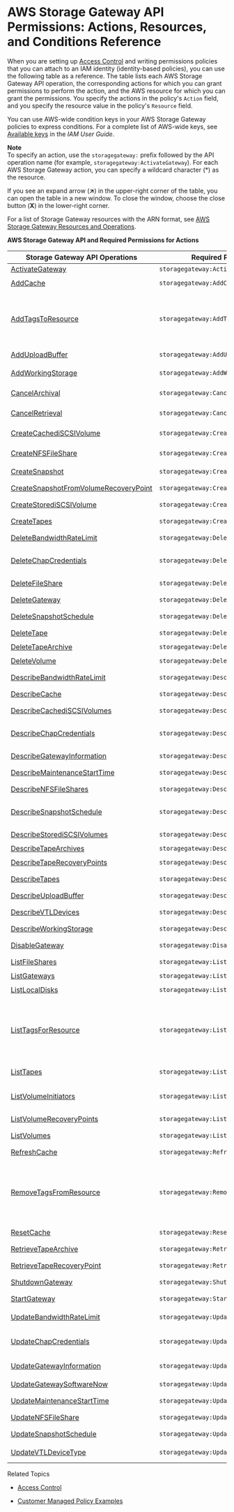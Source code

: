 # AWS Storage Gateway API Permissions: Actions, Resources, and Conditions Reference<a name="sg-api-permissions-ref"></a>

 When you are setting up [Access Control](UsingIAMWithStorageGateway.md#access-control) and writing permissions policies that you can attach to an IAM identity \(identity\-based policies\), you can use the following table as a reference\. The table lists each AWS Storage Gateway API operation, the corresponding actions for which you can grant permissions to perform the action, and the AWS resource for which you can grant the permissions\. You specify the actions in the policy's `Action` field, and you specify the resource value in the policy's `Resource` field\. 

You can use AWS\-wide condition keys in your AWS Storage Gateway policies to express conditions\. For a complete list of AWS\-wide keys, see [Available keys](http://docs.aws.amazon.com/IAM/latest/UserGuide/reference_policies_elements.html#AvailableKeys) in the *IAM User Guide*\.

**Note**  
To specify an action, use the `storagegateway:` prefix followed by the API operation name \(for example, `storagegateway:ActivateGateway`\)\. For each AWS Storage Gateway action, you can specify a wildcard character \(\*\) as the resource\.

If you see an expand arrow \(**↗**\) in the upper\-right corner of the table, you can open the table in a new window\. To close the window, choose the close button \(**X**\) in the lower\-right corner\.

For a list of Storage Gateway resources with the ARN format, see [AWS Storage Gateway Resources and Operations](managing-access-overview.md#access-control-specify-sg-actions)\.


**AWS Storage Gateway API and Required Permissions for Actions**  

| Storage Gateway API Operations | Required Permissions \(API Actions\) | Resources | 
| --- | --- | --- | 
|  [ActivateGateway](http://docs.aws.amazon.com/storagegateway/latest/APIReference/API_ActivateGateway.html)  |  `storagegateway:ActivateGateway`  | \* | 
|   [AddCache](http://docs.aws.amazon.com/storagegateway/latest/APIReference/API_AddCache.html)  |  `storagegateway:AddCache`  |  `arn:aws:storagegateway:region:account-id:gateway/gateway-id`  | 
|   [AddTagsToResource](http://docs.aws.amazon.com/storagegateway/latest/APIReference/API_AddTagsToResource.html)  |  `storagegateway:AddTagsToResource`  |  `arn:aws:storagegateway:region:account-id:gateway/gateway-id`  or  `arn:aws:storagegateway:region:account-id:gateway/gateway-id/volume/volume-id ` or  `arn:aws:storagegateway:region:account-id:tape/tapebarcode` | 
|   [AddUploadBuffer](http://docs.aws.amazon.com/storagegateway/latest/APIReference/API_AddUploadBuffer.html)  |  `storagegateway:AddUploadBuffer`  |  `arn:aws:storagegateway:region:account-id:gateway/gateway-id`  | 
|   [AddWorkingStorage](http://docs.aws.amazon.com/storagegateway/latest/APIReference/API_AddWorkingStorage.html)  |  `storagegateway:AddWorkingStorage`  | arn:aws:storagegateway:region:account\-id:gateway/gateway\-id | 
|   [CancelArchival](http://docs.aws.amazon.com/storagegateway/latest/APIReference/API_CancelArchival.html)  |  `storagegateway:CancelArchival`  | arn:aws:storagegateway:region:account\-id:tape/tapebarcode | 
|   [CancelRetrieval](http://docs.aws.amazon.com/storagegateway/latest/APIReference/API_CancelRetrieval.html)  |  `storagegateway:CancelRetrieval`  | arn:aws:storagegateway:region:account\-id:tape/tapebarcode | 
|   [CreateCachediSCSIVolume](http://docs.aws.amazon.com/storagegateway/latest/APIReference/API_CreateCachediSCSIVolume.html)  |  `storagegateway:CreateCachediSCSIVolume`  | arn:aws:storagegateway:region:account\-id:gateway/gateway\-id | 
|   [CreateNFSFileShare](http://docs.aws.amazon.com/storagegateway/latest/APIReference/API_CreateNFSFileShare.html)  |  `storagegateway:CreateNFSFileShare`  | arn:aws:storagegateway:region:account\-id:gateway/gateway\-id | 
|   [CreateSnapshot](http://docs.aws.amazon.com/storagegateway/latest/APIReference/API_CreateSnapshot.html)  |  `storagegateway:CreateSnapshot`  |  `arn:aws:storagegateway:region:account-id:gateway/gateway-id/volume/volume-id`  | 
|   [CreateSnapshotFromVolumeRecoveryPoint](http://docs.aws.amazon.com/storagegateway/latest/APIReference/API_CreateSnapshotFromVolumeRecoveryPoint.html)  |  `storagegateway:CreateSnapshotFromVolumeRecoveryPoint`  |  `arn:aws:storagegateway:region:account-id:gateway/gateway-id/volume/volume-id`  | 
|   [CreateStorediSCSIVolume](http://docs.aws.amazon.com/storagegateway/latest/APIReference/API_CreateStorediSCSIVolume.html)  |  `storagegateway:CreateStorediSCSIVolume`  |  `arn:aws:storagegateway:region:account-id:gateway/gateway-id`  | 
|   [CreateTapes](http://docs.aws.amazon.com/storagegateway/latest/APIReference/API_CreateTapes.html)  |  `storagegateway:CreateTapes`  |  `arn:aws:storagegateway:region:account-id:gateway/gateway-id`  | 
|   [DeleteBandwidthRateLimit](http://docs.aws.amazon.com/storagegateway/latest/APIReference/API_DeleteBandwidthRateLimit.html)  |  `storagegateway:DeleteBandwidthRateLimit`  |  `arn:aws:storagegateway:region:account-id:gateway/gateway-id`  | 
|  [DeleteChapCredentials](http://docs.aws.amazon.com/storagegateway/latest/APIReference/API_DeleteChapCredentials.html)  |  `storagegateway:DeleteChapCredentials`  | arn:aws:storagegateway:region:account\-id:gateway/gateway\-id/target/iSCSItarget | 
|  [DeleteFileShare](http://docs.aws.amazon.com/storagegateway/latest/APIReference/API_DeleteFileShare.html)  |  `storagegateway:DeleteFileShare`  |  `arn:aws:storagegateway:region:account-id:share/share-id`  | 
|  [DeleteGateway](http://docs.aws.amazon.com/storagegateway/latest/APIReference/API_DeleteGateway.html)  |  `storagegateway:DeleteGateway`  |  `arn:aws:storagegateway:region:account-id:gateway/gateway-id`  | 
|  [DeleteSnapshotSchedule](http://docs.aws.amazon.com/storagegateway/latest/APIReference/API_DeleteSnapshotSchedule.html)  |  `storagegateway:DeleteSnapshotSchedule`  |  `arn:aws:storagegateway:region:account-id:gateway/gateway-id/volume/volume-id`  | 
|  [DeleteTape](http://docs.aws.amazon.com/storagegateway/latest/APIReference/API_DeleteTape.html)  |  `storagegateway:DeleteTape`  |  `arn:aws:storagegateway:region:account-id:gateway/gateway-id`  | 
|  [DeleteTapeArchive](http://docs.aws.amazon.com/storagegateway/latest/APIReference/API_DeleteTapeArchive.html)  |  `storagegateway:DeleteTapeArchive`  | `*` | 
|  [DeleteVolume](http://docs.aws.amazon.com/storagegateway/latest/APIReference/API_DeleteVolume.html)  |  `storagegateway:DeleteVolume`  |  `arn:aws:storagegateway:region:account-id:gateway/gateway-id/volume/volume-id`  | 
|  [DescribeBandwidthRateLimit](http://docs.aws.amazon.com/storagegateway/latest/APIReference/API_DescribeBandwidthRateLimit.html)  |  `storagegateway:DescribeBandwidthRateLimit`  |  `arn:aws:storagegateway:region:account-id:gateway/gateway-id`  | 
|  [DescribeCache](http://docs.aws.amazon.com/storagegateway/latest/APIReference/API_DescribeCache.html)  |  `storagegateway:DescribeCache`  |  `arn:aws:storagegateway:region:account-id:gateway/gateway-id`  | 
|  [DescribeCachediSCSIVolumes](http://docs.aws.amazon.com/storagegateway/latest/APIReference/API_DescribeCachediSCSIVolumes.html)  |  `storagegateway:DescribeCachediSCSIVolumes`  |  `arn:aws:storagegateway:region:account-id:gateway/gateway-id/volume/volume-id`  | 
|  [DescribeChapCredentials](http://docs.aws.amazon.com/storagegateway/latest/APIReference/API_DescribeChapCredentials.html)  |  `storagegateway:DescribeChapCredentials`  | arn:aws:storagegateway:region:account\-id:gateway/gateway\-id/target/iSCSItarget | 
|  [DescribeGatewayInformation](http://docs.aws.amazon.com/storagegateway/latest/APIReference/API_DescribeGatewayInformation.html)  |  `storagegateway:DescribeGatewayInformation`  |  `arn:aws:storagegateway:region:account-id:gateway/gateway-id`  | 
|   [DescribeMaintenanceStartTime](http://docs.aws.amazon.com/storagegateway/latest/APIReference/API_DescribeMaintenanceStartTime.html)  |  `storagegateway:DescribeMaintenanceStartTime`  |  `arn:aws:storagegateway:region:account-id:gateway/gateway-id`  | 
|  [DescribeNFSFileShares](http://docs.aws.amazon.com/storagegateway/latest/APIReference/API_DescribeNFSFileShares.html)  |  `storagegateway:DescribeNFSFileShares`  |  `arn:aws:storagegateway:region:account-id:share/share-id`  | 
|  [DescribeSnapshotSchedule](http://docs.aws.amazon.com/storagegateway/latest/APIReference/API_DescribeSnapshotSchedule.html)  |  `storagegateway:DescribeSnapshotSchedule`  | arn:aws:storagegateway:region:account\-id:gateway/gateway\-id/volume/volume\-id | 
|  [DescribeStorediSCSIVolumes](http://docs.aws.amazon.com/storagegateway/latest/APIReference/API_DescribeStorediSCSIVolumes.html)  |  `storagegateway:DescribeStorediSCSIVolumes`  |  `arn:aws:storagegateway:region:account-id:gateway/gateway-id/volume/volume-id`  | 
|  [DescribeTapeArchives](http://docs.aws.amazon.com/storagegateway/latest/APIReference/API_DescribeTapeArchives.html)  |  `storagegateway:DescribeTapeArchives`  | \* | 
|  [DescribeTapeRecoveryPoints](http://docs.aws.amazon.com/storagegateway/latest/APIReference/API_DescribeTapeRecoveryPoints.html)  |  `storagegateway:DescribeTapeRecoveryPoints`  |  `arn:aws:storagegateway:region:account-id:gateway/gateway-id`  | 
|  [DescribeTapes](http://docs.aws.amazon.com/storagegateway/latest/APIReference/API_DescribeTapes.html)  |  `storagegateway:DescribeTapes`  |  `arn:aws:storagegateway:region:account-id:gateway/gateway-id`  | 
|  [DescribeUploadBuffer](http://docs.aws.amazon.com/storagegateway/latest/APIReference/API_DescribeUploadBuffer.html)  |  `storagegateway:DescribeUploadBuffer`  |  `arn:aws:storagegateway:region:account-id:gateway/gateway-id`  | 
|  [DescribeVTLDevices](http://docs.aws.amazon.com/storagegateway/latest/APIReference/API_DescribeVTLDevices.html)  |  `storagegateway:DescribeVTLDevices`  |  `arn:aws:storagegateway:region:account-id:gateway/gateway-id`  | 
|  [DescribeWorkingStorage](http://docs.aws.amazon.com/storagegateway/latest/APIReference/API_DescribeWorkingStorage.html)  |  `storagegateway:DescribeWorkingStorage`  |  `arn:aws:storagegateway:region:account-id:gateway/gateway-id`  | 
|  [DisableGateway](http://docs.aws.amazon.com/storagegateway/latest/APIReference/API_DisableGateway.html)  |  `storagegateway:DisableGateway`  |  `arn:aws:storagegateway:region:account-id:gateway/gateway-id`  | 
|  [ListFileShares](http://docs.aws.amazon.com/storagegateway/latest/APIReference/API_ListFileShares.html)  |  `storagegateway:ListFileShares`  |  `arn:aws:storagegateway:region:account-id:gateway/gateway-id`  | 
|  [ListGateways](http://docs.aws.amazon.com/storagegateway/latest/APIReference/API_ListGateways.html)  |  `storagegateway:ListGateways`  | \* | 
|  [ListLocalDisks](http://docs.aws.amazon.com/storagegateway/latest/APIReference/API_ListLocalDisks.html)  |  `storagegateway:ListLocalDisks`  |  `arn:aws:storagegateway:region:account-id:gateway/gateway-id`  | 
|  [ListTagsForResource](http://docs.aws.amazon.com/storagegateway/latest/APIReference/API_ListTagsForResource.html)  |  `storagegateway:ListTagsForResource`  |  arn:aws:storagegateway:region:account\-id:gateway/gateway\-id or arn:aws:storagegateway:region:account\-id:gateway/gateway\-id/volume/volume\-id or arn:aws:storagegateway:region:account\-id:tape/tapebarcode | 
|  [ListTapes](http://docs.aws.amazon.com/storagegateway/latest/APIReference/API_ListTapes.html)  |  `storagegateway:ListTapes`  |  arn:aws:storagegateway:region:account\-id:gateway/gateway\-id  | 
|   [ListVolumeInitiators](http://docs.aws.amazon.com/storagegateway/latest/APIReference/API_ListVolumeInitiators.html)  |  `storagegateway:ListVolumeInitiators`  | arn:aws:storagegateway:region:account\-id:gateway/gateway\-id/volume/volume\-id | 
|  [ListVolumeRecoveryPoints](http://docs.aws.amazon.com/storagegateway/latest/APIReference/API_ListVolumeRecoveryPoints.html)  |  `storagegateway:ListVolumeRecoveryPoints`  |  `arn:aws:storagegateway:region:account-id:gateway/gateway-id`  | 
|  [ListVolumes](http://docs.aws.amazon.com/storagegateway/latest/APIReference/API_ListVolumes.html)  |  `storagegateway:ListVolumes`  |  `arn:aws:storagegateway:region:account-id:gateway/gateway-id`  | 
|  [RefreshCache](http://docs.aws.amazon.com/storagegateway/latest/APIReference/API_RefreshCache.html)  |  `storagegateway:RefreshCache`  |  `arn:aws:storagegateway:region:account-id:share/share-id`  | 
|   [RemoveTagsFromResource](http://docs.aws.amazon.com/storagegateway/latest/APIReference/API_RemoveTagsFromResource.html)  |  `storagegateway:RemoveTagsFromResource`  |  arn:aws:storagegateway:region:account\-id:gateway/gateway\-id or arn:aws:storagegateway:region:account\-id:gateway/gateway\-id/volume/volume\-id or arn:aws:storagegateway:region:account\-id:tape/tapebarcode  | 
|  [ResetCache](http://docs.aws.amazon.com/storagegateway/latest/APIReference/API_ResetCache.html)  |  `storagegateway:ResetCache`  |  `arn:aws:storagegateway:region:account-id:gateway/gateway-id`  | 
|  [RetrieveTapeArchive](http://docs.aws.amazon.com/storagegateway/latest/APIReference/API_RetrieveTapeArchive.html)  |  `storagegateway:RetrieveTapeArchive`  |  `arn:aws:storagegateway:region:account-id:gateway/gateway-id`  | 
|  [RetrieveTapeRecoveryPoint](http://docs.aws.amazon.com/storagegateway/latest/APIReference/API_RetrieveTapeRecoveryPoint.html)  |  `storagegateway:RetrieveTapeRecoveryPoint`  |  `arn:aws:storagegateway:region:account-id:gateway/gateway-id`  | 
|  [ShutdownGateway](http://docs.aws.amazon.com/storagegateway/latest/APIReference/API_ShutdownGateway.html)  |  `storagegateway:ShutdownGateway`  |  `arn:aws:storagegateway:region:account-id:gateway/gateway-id`  | 
|  [StartGateway](http://docs.aws.amazon.com/storagegateway/latest/APIReference/API_StartGateway.html)  |  `storagegateway:StartGateway`  |  `arn:aws:storagegateway:region:account-id:gateway/gateway-id`  | 
|  [UpdateBandwidthRateLimit](http://docs.aws.amazon.com/storagegateway/latest/APIReference/API_UpdateBandwidthRateLimit.html)  |  `storagegateway:UpdateBandwidthRateLimit`  | arn:aws:storagegateway:region:account\-id:gateway/gateway\-id | 
|   [UpdateChapCredentials](http://docs.aws.amazon.com/storagegateway/latest/APIReference/API_UpdateChapCredentials.html)  |  `storagegateway:UpdateChapCredentials`  | arn:aws:storagegateway:region:account\-id:gateway/gateway\-id/target/iSCSItarget | 
|  [UpdateGatewayInformation](http://docs.aws.amazon.com/storagegateway/latest/APIReference/API_UpdateGatewayInformation.html)  |  `storagegateway:UpdateGatewayInformation`  | arn:aws:storagegateway:region:account\-id:gateway/gateway\-id | 
|  [UpdateGatewaySoftwareNow](http://docs.aws.amazon.com/storagegateway/latest/APIReference/API_UpdateGatewaySoftwareNow.html)  |  `storagegateway:UpdateGatewaySoftwareNow`  |  `arn:aws:storagegateway:region:account-id:gateway/gateway-id`  | 
|  [UpdateMaintenanceStartTime](http://docs.aws.amazon.com/storagegateway/latest/APIReference/API_UpdateMaintenanceStartTime.html)  |  `storagegateway:UpdateMaintenanceStartTime`  |  `arn:aws:storagegateway:region:account-id:gateway/gateway-id`  | 
|  [UpdateNFSFileShare](http://docs.aws.amazon.com/storagegateway/latest/APIReference/API_UpdateNFSFileShare.html)  |  `storagegateway:UpdateNFSFileShare`  |  `arn:aws:storagegateway:region:account-id:share/share-id`  | 
|  [UpdateSnapshotSchedule](http://docs.aws.amazon.com/storagegateway/latest/APIReference/API_UpdateSnapshotSchedule.html)  |  `storagegateway:UpdateSnapshotSchedule`  |  `arn:aws:storagegateway:region:account-id:gateway/gateway-id/volume/volume-id`  | 
|  [UpdateVTLDeviceType](http://docs.aws.amazon.com/storagegateway/latest/APIReference/API_UpdateVTLDeviceType.html)  |  `storagegateway:UpdateVTLDeviceType`  | arn:aws:storagegateway:region:account\-id:gateway/gateway\-id/device/vtldevice | 

Related Topics

+ [Access Control](UsingIAMWithStorageGateway.md#access-control)

+ [Customer Managed Policy Examples](using-identity-based-policies.md#customer-managed-policies)